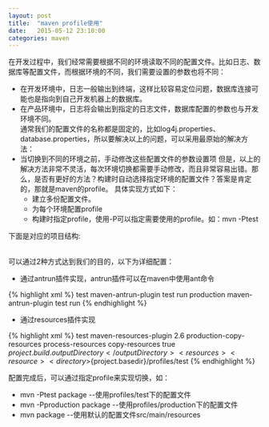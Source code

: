 ```yaml
---
layout: post
title:  "maven profile使用"
date:   2015-05-12 23:10:00
categories: maven
---
```

在开发过程中，我们经常需要根据不同的环境读取不同的配置文件。比如日志、数据库等配置文件，而根据环境的不同，我们需要设置的参数也将不同：

* 在开发环境中，日志一般输出到终端，这样比较容易定位问题，数据库连接可能也是指向到自己开发机器上的数据库。  
* 在产品环境中，日志将会输出到指定的日志文件，数据库配置的参数也与开发环境不同。  
通常我们的配置文件的名称都是固定的，比如log4j.properties、database.properties，所以要解决以上的问题，可以采用最原始的解决方法：
* 当切换到不同的环境之前，手动修改这些配置文件的参数设置项
但是，以上的解决方法非常不灵活，每次环境切换都需要手动修改，而且非常容易出错。那么，是否有更好的方法？构建时自动选择指定环境的配置文件？答案是肯定的，那就是maven的profile。
具体实现方式如下：
	* 建立多份配置文件。
	* 为每个环境配置profile
	* 构建时指定profile，使用-P可以指定需要使用的profile。如：mvn -Ptest

下面是对应的项目结构:

<div style="width: 200px;text-align: center;position: relative; left: 230px;">
	<img src="{{'/images/maven-profile-1.png' | prepend: site.baseurl}}" alt="">
</div>
<br>
可以通过2种方式达到我们的目的，以下为详细配置：

* 通过antrun插件实现，antrun插件可以在maven中使用ant命令

{% highlight xml %}
<profiles>
    <profile>
        <id>test</id>
        <build>
            <plugins>
                <plugin>
                    <artifactId>maven-antrun-plugin</artifactId>
                    <executions>
                        <execution>
                            <phase>test</phase>
                            <goals>
                                <goal>run</goal>
                            </goals>
                            <configuration>
                                <tasks>
                                    <copy todir="${project.build.outputDirectory}" overwrite="true">
                                        <fileset dir="${project.basedir}/profiles/test">
                                            <include name="*"/>
                                        </fileset>
                                    </copy>
                                </tasks>
                            </configuration>
                        </execution>
                    </executions>
                </plugin>
            </plugins>
        </build>
    </profile>
    <profile>
        <id>production</id>
        <build>
            <plugins>
                <plugin>
                    <artifactId>maven-antrun-plugin</artifactId>
                    <executions>
                        <execution>
                            <phase>test</phase>
                            <goals>
                                <goal>run</goal>
                            </goals>
                            <configuration>
                                <tasks>
                                    <copy todir="${project.build.outputDirectory}" overwrite="true">
                                        <fileset dir="${project.basedir}/profiles/production">
                                            <include name="*"/>
                                        </fileset>
                                    </copy>
                                </tasks>
                            </configuration>
                        </execution>
                    </executions>
                </plugin>
            </plugins>
        </build>
    </profile>
</profiles>
{% endhighlight %}

* 通过resources插件实现  

{% highlight xml %}
<profiles>
    <profile>
        <id>test</id>
        <build>
            <plugins>
                <plugin>
                    <artifactId>maven-resources-plugin</artifactId>
                    <version>2.6</version>
                    <executions>
                        <execution>
                            <id>production-copy-resources</id>
                            <phase>process-resources</phase>
                            <goals>
                                <goal>copy-resources</goal>
                            </goals>
                            <configuration>
                                <overwrite>true</overwrite>
                                <outputDirectory>${project.build.outputDirectory}</outputDirectory>
                                <resources>
                                    <resource>
                                        <directory>${project.basedir}/profiles/test</directory>
                                    </resource>
                                </resources>
                            </configuration>
                        </execution>
                    </executions>
                </plugin>
            </plugins>
        </build>
    </profile>
</profiles>
{% endhighlight %}

配置完成后，可以通过指定profile来实现切换，如：

* mvn -Ptest package  --使用profiles/test下的配置文件
* mvn -Pproduction package --使用profiles/production下的配置文件
* mvn package --使用默认的配置文件src/main/resources

